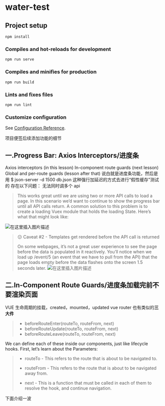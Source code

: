 # water-test

## Project setup

```
npm install
```

### Compiles and hot-reloads for development

```
npm run serve
```

### Compiles and minifies for production

```
npm run build
```

### Lints and fixes files

```
npm run lint
```

### Customize configuration

See [Configuration Reference](https://cli.vuejs.org/config/).

项目便签后续添加功能的细节

## 一.Progress Bar: Axios Interceptors/进度条

Axios interceptors (in this lesson)
In-component route guards (next lesson)
Global and per-route guards (lesson after that)
说白就是进度条功能，然后是用
\$ json-server -d 1500 db.json
这种强行加延迟的方式去进行“假性缓存”测试的
存在以下问题：
无法同时调多个 api

> This works great until we are using two or more API calls to load a
> page. In this scenario we’d want to continue to show the progress bar
> until all API calls return. A common solution to this problem is to
> create a loading Vuex module that holds the loading State. Here’s what
> that might look like:

![在这里插入图片描述](https://img-blog.csdnimg.cn/20200625163545415.png?x-oss-process=image/watermark,type_ZmFuZ3poZW5naGVpdGk,shadow_10,text_aHR0cHM6Ly9ibG9nLmNzZG4ubmV0L3N6dXdhdGVyYnJvdGhlcg==,size_16,color_FFFFFF,t_70)

> 😕 Caveat #2 - Templates get rendered before the API call is returned
>
> On some webpages, it’s not a great user experience to see the page
> before the data is populated in it reactively. You’ll notice when we
> load up /event/5 (an event that we have to pull from the API) that the
> page loads empty before the data flashes onto the screen 1.5 seconds
> later.
> ![在这里插入图片描述](https://img-blog.csdnimg.cn/20200625163724500.png?x-oss-process=image/watermark,type_ZmFuZ3poZW5naGVpdGk,shadow_10,text_aHR0cHM6Ly9ibG9nLmNzZG4ubmV0L3N6dXdhdGVyYnJvdGhlcg==,size_16,color_FFFFFF,t_70)

## 二.In-Component Route Guards/进度条加载完前不要渲染页面

VUE 生命周期的挂载，created，mounted，updated
vue router 也有类似的**三大件**

> - beforeRouteEnter(routeTo, routeFrom, next)
> - beforeRouteUpdate(routeTo, routeFrom, next)
> - beforeRouteLeave(routeTo, routeFrom, next)

We can define each of these inside our components, just like lifecycle hooks. First, let’s learn about the Parameters:

> - routeTo - This refers to the route that is about to be navigated to.
> - routeFrom - This refers to the route that is about to be navigated away from.
>
> - next - This is a function that must be called in each of them to resolve the hook, and continue navigation.

下面介绍一波
